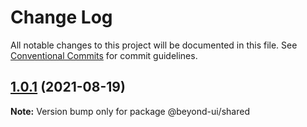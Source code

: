 # Change Log

All notable changes to this project will be documented in this file.
See [Conventional Commits](https://conventionalcommits.org) for commit guidelines.

## [1.0.1](https://github.com/renli-tech/Beyond/compare/@beyond-ui/shared@1.0.0...@beyond-ui/shared@1.0.1) (2021-08-19)

**Note:** Version bump only for package @beyond-ui/shared
